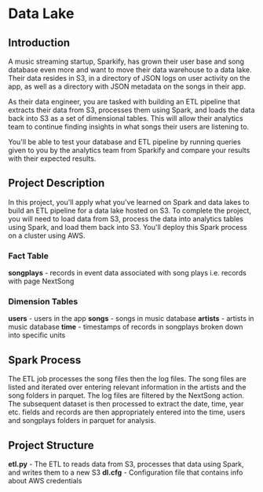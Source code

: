 # Data Lake #

## Introduction ##

A music streaming startup, Sparkify, has grown their user base and song database even more and want to move their data warehouse to a data lake. Their data resides in S3, in a directory of JSON logs on user activity on the app, as well as a directory with JSON metadata on the songs in their app.

As their data engineer, you are tasked with building an ETL pipeline that extracts their data from S3, processes them using Spark, and loads the data back into S3 as a set of dimensional tables. This will allow their analytics team to continue finding insights in what songs their users are listening to.

You'll be able to test your database and ETL pipeline by running queries given to you by the analytics team from Sparkify and compare your results with their expected results.

## Project Description ##

In this project, you'll apply what you've learned on Spark and data lakes to build an ETL pipeline for a data lake hosted on S3. To complete the project, you will need to load data from S3, process the data into analytics tables using Spark, and load them back into S3. You'll deploy this Spark process on a cluster using AWS.

### Fact Table ###
**songplays** - records in event data associated with song plays i.e. records with page NextSong

### Dimension Tables ###
**users** - users in the app
**songs** - songs in music database
**artists** - artists in music database
**time** - timestamps of records in songplays broken down into specific units

## Spark Process ##
The ETL job processes the song files then the log files. The song files are listed and iterated over entering relevant information in the artists and the song folders in parquet. The log files are filtered by the NextSong action. The subsequent dataset is then processed to extract the date, time, year etc. fields and records are then appropriately entered into the time, users and songplays folders in parquet for analysis.

## Project Structure ##
**etl.py** - The ETL to reads data from S3, processes that data using Spark, and writes them to a new S3
**dl.cfg** - Configuration file that contains info about AWS credentials